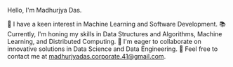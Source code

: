 Hello, I'm Madhurjya Das.

🧠 I have a keen interest in Machine Learning and Software Development.
📚 Currently, I'm honing my skills in Data Structures and Algorithms, Machine Learning, and Distributed Computing.
🤝 I'm eager to collaborate on innovative solutions in Data Science and Data Engineering.
📧 Feel free to contact me at madhurjyadas.corporate.41@gmail.com.

<!---
maxkashyap41/maxkashyap41 is a ✨ special ✨ repository because its `README.md` (this file) appears on your GitHub profile.
You can click the Preview link to take a look at your changes.
--->
